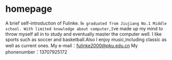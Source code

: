 # homepage
A brief self-introduction of Fulinke.
  I`m graduated from Jiujiang No.1 Middle school. With limited knowledge about computer,I`ve made up my mind to throw myself all in to study and eventually master the computer well. I like sports such as soccer and basketball.Also I enjoy music,including classic as well as current ones.
My e-mail：fulinke2000@pku.edu.cn
My phonenumber：13707925172
